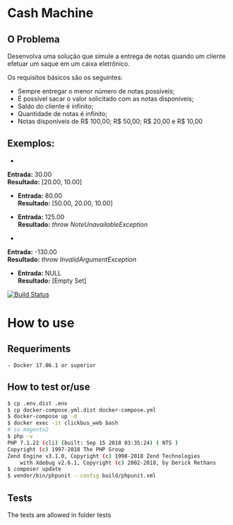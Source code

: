 Cash Machine
============

O Problema
----------
Desenvolva uma solução que simule a entrega de notas quando um cliente efetuar um saque em um caixa eletrônico. 

Os requisitos básicos são os seguintes:

* Sempre entregar o menor número de notas possíveis;
* É possível sacar o valor solicitado com as notas disponíveis;
* Saldo do cliente é infinito;
* Quantidade de notas é infinito;
* Notas disponíveis de R$ 100,00; R$ 50,00; R$ 20,00 e R$ 10,00

Exemplos:
---------
* 
 **Entrada:** 30.00  
 **Resultado:** [20.00, 10.00]

* 
  **Entrada:** 80.00  
  **Resultado:** [50.00, 20.00, 10.00]

* 
  **Entrada:** 125.00  
  **Resultado:** *throw NoteUnavailableException*

* 
 **Entrada:** -130.00   
 **Resultado:** *throw InvalidArgumentException*

* 
  **Entrada:** NULL  
  **Resultado:** [Empty Set]
  
[![Build Status](https://travis-ci.org/rrcfesc/quero-ser-clickbus.svg?branch=master)](https://travis-ci.org/rrcfesc/quero-ser-clickbus)

# How to use
## Requeriments

    - Docker 17.06.1 or superior

## How to test or/use

```bash
$ cp .env.dist .env
$ cp docker-compose.yml.dist docker-compose.yml
$ docker-compose up -d
$ docker exec -it clickbus_web bash
# su magento2
$ php -v
PHP 7.1.22 (cli) (built: Sep 15 2018 03:35:24) ( NTS )
Copyright (c) 1997-2018 The PHP Group
Zend Engine v3.1.0, Copyright (c) 1998-2018 Zend Technologies
    with Xdebug v2.6.1, Copyright (c) 2002-2018, by Derick Rethans
$ composer update
$ vendor/bin/phpunit --config build/phpunit.xml
```
## Tests

The tests are allowed in folder tests

